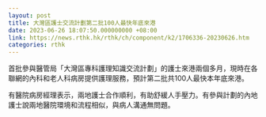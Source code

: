 ```yaml
---
layout: post
title: 大灣區護士交流計劃第二批100人最快年底來港
date: 2023-06-26 18:07:50.000000000 +08:00
link: https://news.rthk.hk/rthk/ch/component/k2/1706336-20230626.htm
categories: rthk
---
```


首批參與醫管局「大灣區專科護理知識交流計劃」的護士來港兩個多月，現時在各聯網的內科和老人科病房提供護理服務，預計第二批共100人最快本年底來港。

有醫院病房經理表示，兩地護士合作順利，有助舒緩人手壓力。有參與計劃的內地護士說兩地醫院環境和流程相似，與病人溝通無問題。
